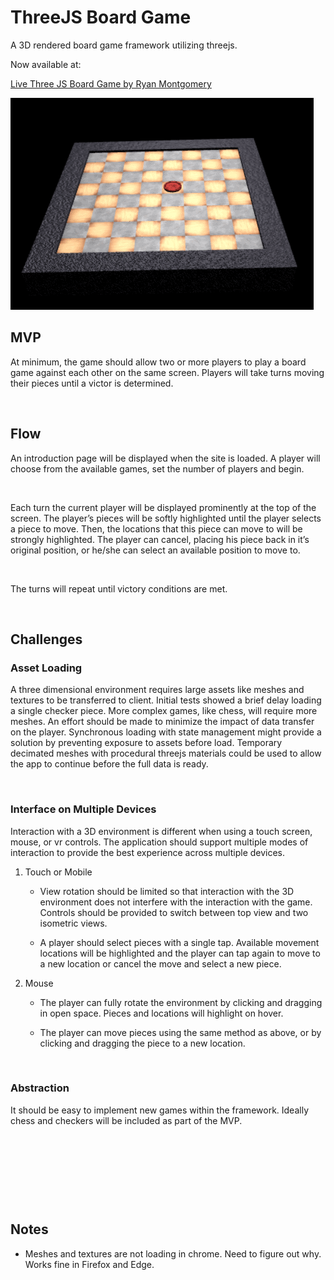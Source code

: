 ThreeJS Board Game
==================

A 3D rendered board game framework utilizing threejs.

Now available at:

[Live Three JS Board Game by Ryan Montgomery](http://lumpy-plants.surge.sh/)

![](BoardGame.png)

MVP
---

At minimum, the game should allow two or more players to play a board game
against each other on the same screen. Players will take turns moving their
pieces until a victor is determined.

 

Flow
----

An introduction page will be displayed when the site is loaded. A player will
choose from the available games, set the number of players and begin.

 

Each turn the current player will be displayed prominently at the top of the
screen. The player’s pieces will be softly highlighted until the player selects
a piece to move. Then, the locations that this piece can move to will be
strongly highlighted. The player can cancel, placing his piece back in it’s
original position, or he/she can select an available position to move to.

 

The turns will repeat until victory conditions are met.

 

Challenges
----------

### Asset Loading

A three dimensional environment requires large assets like meshes and textures
to be transferred to client. Initial tests showed a brief delay loading a single
checker piece. More complex games, like chess, will require more meshes. An
effort should be made to minimize the impact of data transfer on the player.
Synchronous loading with state management might provide a solution by preventing
exposure to assets before load. Temporary decimated meshes with procedural
threejs materials could be used to allow the app to continue before the full
data is ready.

 

### Interface on Multiple Devices

Interaction with a 3D environment is different when using a touch screen, mouse,
or vr controls. The application should support multiple modes of interaction to
provide the best experience across multiple devices.

1.  Touch or Mobile

    -   View rotation should be limited so that interaction with the 3D
        environment does not interfere with the interaction with the game.
        Controls should be provided to switch between top view and two isometric
        views.

    -   A player should select pieces with a single tap. Available movement
        locations will be highlighted and the player can tap again to move to a
        new location or cancel the move and select a new piece.

2.  Mouse

    -   The player can fully rotate the environment by clicking and dragging in
        open space. Pieces and locations will highlight on hover.

    -   The player can move pieces using the same method as above, or by
        clicking and dragging the piece to a new location.

 

### Abstraction

It should be easy to implement new games within the framework. Ideally chess and
checkers will be included as part of the MVP.

 

 

 

 

Notes
-----

-   Meshes and textures are not loading in chrome. Need to figure out why. Works
    fine in Firefox and Edge.

